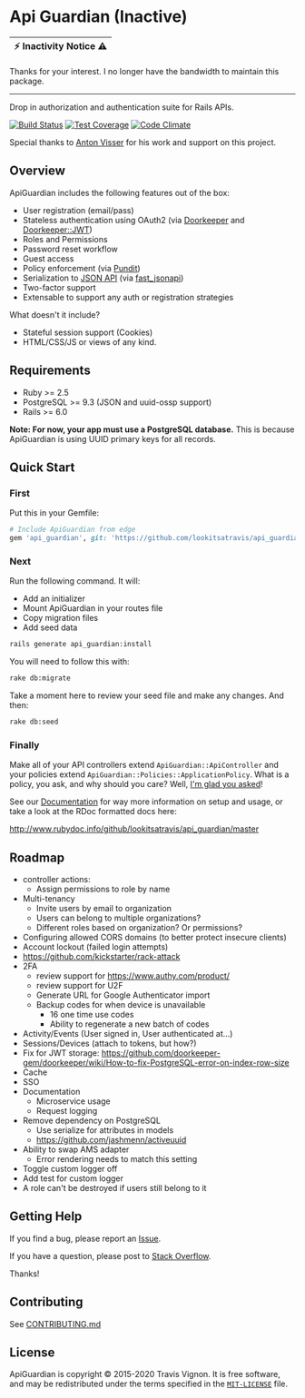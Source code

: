 # Api Guardian (Inactive)

| :zap:        Inactivity Notice ⚠️   |
|-----------------------------------------|

Thanks for your interest. I no longer have the bandwidth to maintain this package.

---

Drop in authorization and authentication suite for Rails APIs.

[![Build Status](	https://img.shields.io/travis/lookitsatravis/api_guardian.svg?style=flat-square)](https://travis-ci.org/lookitsatravis/api_guardian)
[![Test Coverage](https://img.shields.io/codeclimate/coverage/lookitsatravis/api_guardian.svg?style=flat-square)](https://codeclimate.com/github/lookitsatravis/api_guardian/coverage)
[![Code Climate](https://img.shields.io/codeclimate/maintainability/lookitsatravis/api_guardian.svg?style=flat-square)](https://codeclimate.com/github/lookitsatravis/api_guardian)

Special thanks to [Anton Visser](https://github.com/toneplex) for his work and support on this project.

## Overview

ApiGuardian includes the following features out of the box:

* User registration (email/pass)
* Stateless authentication using OAuth2 (via [Doorkeeper](https://github.com/doorkeeper-gem/doorkeeper) and [Doorkeeper::JWT](https://github.com/chriswarren/doorkeeper-jwt))
* Roles and Permissions
* Password reset workflow
* Guest access
* Policy enforcement (via [Pundit](https://github.com/elabs/pundit))
* Serialization to [JSON API](http://jsonapi.org/) (via [fast_jsonapi](https://github.com/Netflix/fast_jsonapi))
* Two-factor support
* Extensable to support any auth or registration strategies

What doesn't it include?

* Stateful session support (Cookies)
* HTML/CSS/JS or views of any kind.

## Requirements

* Ruby >= 2.5
* PostgreSQL >= 9.3 (JSON and uuid-ossp support)
* Rails >= 6.0

**Note: For now, your app must use a PostgreSQL database.** This is because ApiGuardian is using UUID primary keys for all records.

## Quick Start

### First

Put this in your Gemfile:

```rb
# Include ApiGuardian from edge
gem 'api_guardian', git: 'https://github.com/lookitsatravis/api_guardian'
```

### Next

Run the following command. It will:

* Add an initializer
* Mount ApiGuardian in your routes file
* Copy migration files
* Add seed data

```sh
rails generate api_guardian:install
```

You will need to follow this with:

```sh
rake db:migrate
```

Take a moment here to review your seed file and make any changes. And then:

```sh
rake db:seed
```

### Finally

Make all of your API controllers extend `ApiGuardian::ApiController` and your
policies extend `ApiGuardian::Policies::ApplicationPolicy`. What is a policy, you ask,
and why should you care? Well, [I'm glad you asked](docs/authorization/readme.md)!

See our [Documentation](docs/readme.md) for way more information on setup and usage,
or take a look at the RDoc formatted docs here:

http://www.rubydoc.info/github/lookitsatravis/api_guardian/master

## Roadmap

* controller actions:
  * Assign permissions to role by name
* Multi-tenancy
  * Invite users by email to organization
  * Users can belong to multiple organizations?
  * Different roles based on organization? Or permissions?
* Configuring allowed CORS domains (to better protect insecure clients)
* Account lockout (failed login attempts)
* https://github.com/kickstarter/rack-attack
* 2FA
  * review support for https://www.authy.com/product/
  * review support for U2F
  * Generate URL for Google Authenticator import
  * Backup codes for when device is unavailable
    * 16 one time use codes
    * Ability to regenerate a new batch of codes
* Activity/Events (User signed in, User authenticated at...)
* Sessions/Devices (attach to tokens, but how?)
* Fix for JWT storage: https://github.com/doorkeeper-gem/doorkeeper/wiki/How-to-fix-PostgreSQL-error-on-index-row-size
* Cache
* SSO
* Documentation
  * Microservice usage
  * Request logging
* Remove dependency on PostgreSQL
  * Use serialize for attributes in models
  * https://github.com/jashmenn/activeuuid
* Ability to swap AMS adapter
  * Error rendering needs to match this setting
* Toggle custom logger off
* Add test for custom logger
* A role can't be destroyed if users still belong to it

## Getting Help

If you find a bug, please report an [Issue](https://github.com/lookitsatravis/api_guardian/issues).

If you have a question, please post to [Stack Overflow](https://stackoverflow.com/questions/tagged/api_guardian).

Thanks!

## Contributing

See [CONTRIBUTING.md](CONTRIBUTING.md)

## License

ApiGuardian is copyright © 2015-2020 Travis Vignon. It is free software, and may be
redistributed under the terms specified in the [`MIT-LICENSE`](MIT-LICENSE) file.
